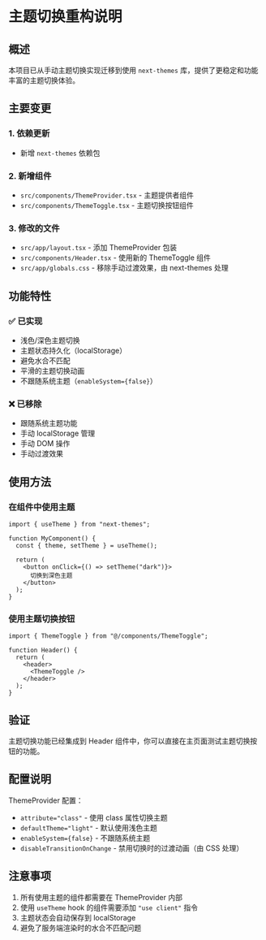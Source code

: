 # 主题切换重构说明

## 概述

本项目已从手动主题切换实现迁移到使用 `next-themes` 库，提供了更稳定和功能丰富的主题切换体验。

## 主要变更

### 1. 依赖更新
- 新增 `next-themes` 依赖包

### 2. 新增组件
- `src/components/ThemeProvider.tsx` - 主题提供者组件
- `src/components/ThemeToggle.tsx` - 主题切换按钮组件

### 3. 修改的文件
- `src/app/layout.tsx` - 添加 ThemeProvider 包装
- `src/components/Header.tsx` - 使用新的 ThemeToggle 组件
- `src/app/globals.css` - 移除手动过渡效果，由 next-themes 处理

## 功能特性

### ✅ 已实现
- 浅色/深色主题切换
- 主题状态持久化（localStorage）
- 避免水合不匹配
- 平滑的主题切换动画
- 不跟随系统主题（`enableSystem={false}`）

### ❌ 已移除
- 跟随系统主题功能
- 手动 localStorage 管理
- 手动 DOM 操作
- 手动过渡效果

## 使用方法

### 在组件中使用主题
```tsx
import { useTheme } from "next-themes";

function MyComponent() {
  const { theme, setTheme } = useTheme();
  
  return (
    <button onClick={() => setTheme("dark")}>
      切换到深色主题
    </button>
  );
}
```

### 使用主题切换按钮
```tsx
import { ThemeToggle } from "@/components/ThemeToggle";

function Header() {
  return (
    <header>
      <ThemeToggle />
    </header>
  );
}
```

## 验证

主题切换功能已经集成到 Header 组件中，你可以直接在主页面测试主题切换按钮的功能。

## 配置说明

ThemeProvider 配置：
- `attribute="class"` - 使用 class 属性切换主题
- `defaultTheme="light"` - 默认使用浅色主题
- `enableSystem={false}` - 不跟随系统主题
- `disableTransitionOnChange` - 禁用切换时的过渡动画（由 CSS 处理）

## 注意事项

1. 所有使用主题的组件都需要在 ThemeProvider 内部
2. 使用 `useTheme` hook 的组件需要添加 `"use client"` 指令
3. 主题状态会自动保存到 localStorage
4. 避免了服务端渲染时的水合不匹配问题 